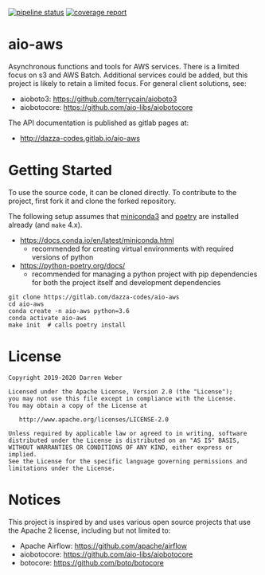 [![pipeline status](https://gitlab.com/dazza-codes/aio-aws/badges/master/pipeline.svg)](https://gitlab.com/dazza-codes/aio-aws/-/commits/master)
[![coverage report](https://gitlab.com/dazza-codes/aio-aws/badges/master/coverage.svg)](https://gitlab.com/dazza-codes/aio-aws/-/commits/master)

# aio-aws

Asynchronous functions and tools for AWS services.  There is a
limited focus on s3 and AWS Batch.  Additional services could be
added, but this project is likely to retain a limited focus.
For general client solutions, see:
- aioboto3: https://github.com/terrycain/aioboto3
- aiobotocore: https://github.com/aio-libs/aiobotocore

The API documentation is published as gitlab pages at:
- http://dazza-codes.gitlab.io/aio-aws

# Getting Started

To use the source code, it can be cloned directly. To
contribute to the project, first fork it and clone the forked repository.

The following setup assumes that
[miniconda3](https://docs.conda.io/en/latest/miniconda.html) and
[poetry](https://python-poetry.org/docs/) are installed already (and `make`
4.x).

- https://docs.conda.io/en/latest/miniconda.html
    - recommended for creating virtual environments with required versions of python
- https://python-poetry.org/docs/
    - recommended for managing a python project with pip dependencies for
      both the project itself and development dependencies

```shell
git clone https://gitlab.com/dazza-codes/aio-aws
cd aio-aws
conda create -n aio-aws python=3.6
conda activate aio-aws
make init  # calls poetry install
```

# License

```text
Copyright 2019-2020 Darren Weber

Licensed under the Apache License, Version 2.0 (the "License");
you may not use this file except in compliance with the License.
You may obtain a copy of the License at

   http://www.apache.org/licenses/LICENSE-2.0

Unless required by applicable law or agreed to in writing, software
distributed under the License is distributed on an "AS IS" BASIS,
WITHOUT WARRANTIES OR CONDITIONS OF ANY KIND, either express or implied.
See the License for the specific language governing permissions and
limitations under the License.
```

# Notices

This project is inspired by and uses various open source projects that use
the Apache 2 license, including but not limited to:
- Apache Airflow: https://github.com/apache/airflow
- aiobotocore: https://github.com/aio-libs/aiobotocore
- botocore: https://github.com/boto/botocore
